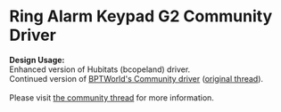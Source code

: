 # Ring Alarm Keypad G2 Community Driver
<b>Design Usage:</b><br>
Enhanced version of Hubitats (bcopeland) driver.<br>
Continued version of <a href='https://github.com/bptworld/Hubitat/tree/master/Drivers/Ring%20Alarm%20Keypad%20G2%20Community' target="_blank">BPTWorld's Community driver</a> (<a href="https://community.hubitat.com/t/82990" target="_blank">original thread</a>).<br>
<br>
Please visit <a href='https://community.hubitat.com/t/107035' target="_blank">the community thread</a> for more information.
<br><br>
